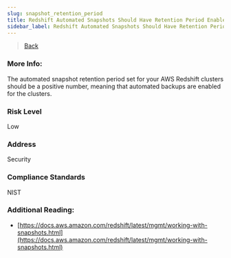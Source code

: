 ```yaml
---
slug: snapshot_retention_period
title: Redshift Automated Snapshots Should Have Retention Period Enabled
sidebar_label: Redshift Automated Snapshots Should Have Retention Period Enabled
---
```

> [Back](../../redshiftmonitoring)

### More Info:
The automated snapshot retention period set for your AWS Redshift clusters should be a positive number, meaning that automated backups are enabled for the clusters.

### Risk Level
Low

### Address
Security

### Compliance Standards
NIST

### Additional Reading:
- [https://docs.aws.amazon.com/redshift/latest/mgmt/working-with-snapshots.html](https://docs.aws.amazon.com/redshift/latest/mgmt/working-with-snapshots.html) 
